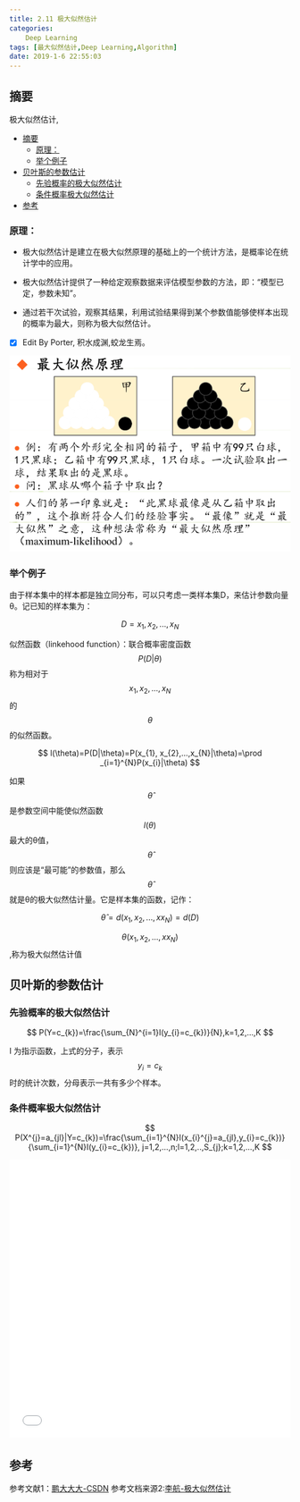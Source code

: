 ```yaml
---
title: 2.11 极大似然估计
categories:      
    Deep Learning    
tags: [最大似然估计,Deep Learning,Algorithm]
date: 2019-1-6 22:55:03
---
```


## 摘要

极大似然估计,

<!-- TOC -->

- [摘要](#摘要)
    - [原理：](#原理)
    - [举个例子](#举个例子)
- [贝叶斯的参数估计](#贝叶斯的参数估计)
    - [先验概率的极大似然估计](#先验概率的极大似然估计)
    - [条件概率极大似然估计](#条件概率极大似然估计)
- [参考](#参考)

<!-- /TOC -->

### 原理：

- 极大似然估计是建立在极大似然原理的基础上的一个统计方法，是概率论在统计学中的应用。

- 极大似然估计提供了一种给定观察数据来评估模型参数的方法，即：“模型已定，参数未知”。

- 通过若干次试验，观察其结果，利用试验结果得到某个参数值能够使样本出现的概率为最大，则称为极大似然估计。

- [x] Edit By Porter, 积水成渊,蛟龙生焉。

<!-- more -->

![极大似然估计](./image2/jidasiran.jpeg)

### 举个例子

由于样本集中的样本都是独立同分布，可以只考虑一类样本集D，来估计参数向量θ。记已知的样本集为：

$$D={x_{1}, x_{2},..., x_{N}}$$

似然函数（linkehood function）：联合概率密度函数$$P(D|\theta )$$称为相对于$${x_{1}, x_{2},..., x_{N}}$$的$$\theta$$的似然函数。

$$
l(\theta)=P(D|\theta)=P(x_{1}, x_{2},...,x_{N}|\theta)=\prod _{i=1}^{N}P(x_{i}|\theta)
$$

  如果$$\hat{\theta}$$是参数空间中能使似然函数$$l(\theta)$$最大的θ值，$$\hat{\theta}$$则应该是“最可能”的参数值，那么$$\hat{\theta}$$就是θ的极大似然估计量。它是样本集的函数，记作：

  $$\hat{\theta}=d(x_{1},x_{2},...,xx_{N})=d(D)$$

  $$\theta(x_{1},x_{2},...,xx_{N})$$,称为极大似然估计值


## 贝叶斯的参数估计

### 先验概率的极大似然估计

$$
P(Y=c_{k})=\frac{\sum_{N}^{i=1}I(y_{i}=c_{k})}{N},k=1,2,...,K
$$

I 为指示函数，上式的分子，表示$$y_{i}=c_{k}$$时的统计次数，分母表示一共有多少个样本。

### 条件概率极大似然估计

$$
P(X^{j}=a_{jl}|Y=c_{k})=\frac{\sum_{i=1}^{N}I(x_{i}^{j}=a_{jl},y_{i}=c_{k})}{\sum_{i=1}^{N}I(y_{i}=c_{k})}, j=1,2,...,n;l=1,2,..,S_{j};k=1,2,...,K
$$


<div>
<iframe height=498 width=100%  src="//player.bilibili.com/player.html?aid=14846640&cid=24190212&page=1"  scrolling="no" border="0" frameborder="no" framespacing="0" allowfullscreen="true"> </iframe>
</div>

## 参考

参考文献1：[鹏大大大-CSDN](https://blog.csdn.net/qq_39355550/article/details/81809467)
参考文档来源2:[李航-极大似然估计]()

